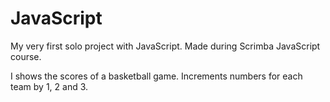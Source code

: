 # JavaScript
 
My very first solo project with JavaScript. Made during Scrimba JavaScript course. 

I shows the scores of a basketball game. Increments numbers for each team by 1, 2 and 3. 
